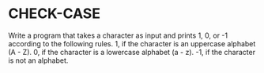 # CHECK-CASE
Write a program that takes a character as input and prints 1, 0, or -1 according to the following rules.   1, if the character is an uppercase alphabet (A - Z). 0, if the character is a lowercase alphabet (a - z). -1, if the character is not an alphabet.

